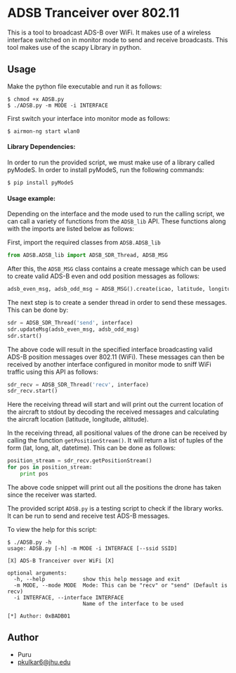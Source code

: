 # ADSB Tranceiver over 802.11

This is a tool to broadcast ADS-B over WiFi. It makes use of a wireless interface switched on in monitor mode to send and receive broadcasts. This tool makes use of the scapy Library in python. 

## Usage

Make the python file executable and run it as follows:

```
$ chmod +x ADSB.py
$ ./ADSB.py -m MODE -i INTERFACE
```
First switch your interface into monitor mode as follows:
```
$ airmon-ng start wlan0
```
#### Library Dependencies:

In order to run the provided script, we must make use of a library called pyModeS. In order to install pyModeS, run the following commands:

```
$ pip install pyModeS
```

#### Usage example:

Depending on the interface and the mode used to run the calling script, we can call a variety of functions from the ```ADSB_lib``` API. These functions along with the imports are listed below as follows:

First, import the required classes from ```ADSB.ADSB_lib```
```python
from ADSB.ADSB_lib import ADSB_SDR_Thread, ADSB_MSG
```

After this, the ```ADSB_MSG``` class contains a create message which can be used to create valid ADS-B even and odd position messages as follows:

```python
adsb_even_msg, adsb_odd_msg = ADSB_MSG().create(icao, latitude, longitude, altitude)

```

The next step is to create a sender thread in order to send these messages. This can be done by:

```python
sdr = ADSB_SDR_Thread('send', interface)
sdr.updateMsg(adsb_even_msg, adsb_odd_msg)
sdr.start()
```
The above code will result in the specified interface broadcasting valid ADS-B position messages over 802.11 (WiFi). These messages can then be received by another interface configured in monitor mode to sniff WiFi traffic using this API as follows:

```python
sdr_recv = ADSB_SDR_Thread('recv', interface)
sdr_recv.start()
```

Here the receiving thread will start and will print out the current location of the aircraft to stdout by decoding the received messages and calculating the aircraft location (latitude, longitude, altitude).

In the receiving thread, all positional values of the drone can be received by calling the function ```getPositionStream()```. It will return a list of tuples of the form (lat, long, alt, datetime). This can be done as follows:
```python
position_stream = sdr_recv.getPositionStream()
for pos in position_stream:
	print pos
```

The above code snippet will print out all the positions the drone has taken since the receiver was started.

The provided script ```ADSB.py``` is a testing script to check if the library works. It can be run to send and receive test ADS-B messages.

To view the help for this script:
```
$ ./ADSB.py -h
usage: ADSB.py [-h] -m MODE -i INTERFACE [--ssid SSID]

[X] ADS-B Tranceiver over WiFi [X]

optional arguments:
  -h, --help            show this help message and exit
  -m MODE, --mode MODE  Mode: This can be "recv" or "send" (Default is recv)
  -i INTERFACE, --interface INTERFACE
                        Name of the interface to be used

[*] Author: 0xBADB01

```

## Author

* Puru
* pkulkar6@jhu.edu
